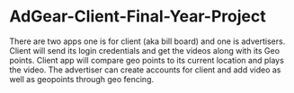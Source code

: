 # AdGear-Client-Final-Year-Project
There are two apps one is for client (aka bill board) and one is advertisers. Client will send its login credentials and get the videos along with its Geo points. Client app will compare geo points to its current location and plays the video. The advertiser can create accounts for client and add video as well as geopoints through geo fencing.

